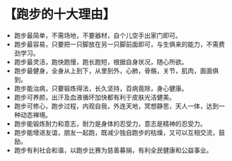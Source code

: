 # 【跑步的十大理由】

- 跑步最简单，不需场地，不要器材，自个儿空手出家门即可。
- 跑步最容易，只要把一只脚放在另一只脚前面即可，与生俱来的能力，不需费劲学习。
- 跑步最灵活，跑快跑慢，跑长跑短，根据自身状况，随心所欲。
- 跑步最健身，全身从上到下，从里到外，心肺，骨骼，关节，肌肉，面面俱到。
- 跑步能治病，只要锻炼得法，长久坚持，百病竟除，身心健康。
- 跑步可养颜，出汗及血液循环加快都有利于皮肤光洁健美。
- 跑步可修心，跑步过程，内观自我，外连天地，冥想静思，天人一体，达到一种动态禅境。
- 跑步能锻炼耐力和意志，耐力是身体的忍受力，意志是精神的忍受力。
- 跑步能增进友谊，朋友一起跑，既减少独自跑步的枯燥，又可以互相交流，鼓励。
- 跑步有利社会和谐，以跑步比赛为慈善募捐，有利全民健康和公益事业。
